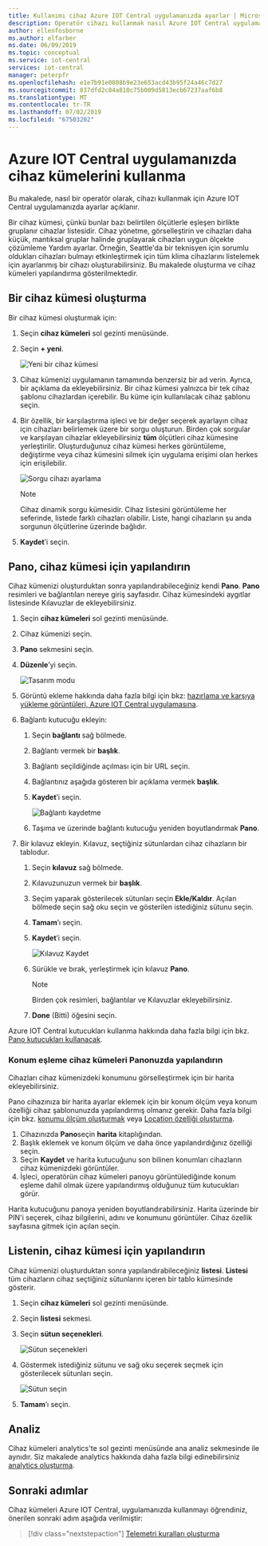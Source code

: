 ```yaml
---
title: Kullanımı cihaz Azure IOT Central uygulamanızda ayarlar | Microsoft Docs
description: Operatör cihazı kullanmak nasıl Azure IOT Central uygulamanızda ayarlar.
author: ellenfosborne
ms.author: elfarber
ms.date: 06/09/2019
ms.topic: conceptual
ms.service: iot-central
services: iot-central
manager: peterpfr
ms.openlocfilehash: e1e7b91e0808b9e23e653acd43b95f24a46c7d27
ms.sourcegitcommit: 837dfd2c84a810c75b009d5813ecb67237aaf6b8
ms.translationtype: MT
ms.contentlocale: tr-TR
ms.lasthandoff: 07/02/2019
ms.locfileid: "67503202"
---
```

# <a name="use-device-sets-in-your-azure-iot-central-application"></a>Azure IOT Central uygulamanızda cihaz kümelerini kullanma

Bu makalede, nasıl bir operatör olarak, cihazı kullanmak için Azure IOT Central uygulamanızda ayarlar açıklanır.

Bir cihaz kümesi, çünkü bunlar bazı belirtilen ölçütlerle eşleşen birlikte gruplanır cihazlar listesidir. Cihaz yönetme, görselleştirin ve cihazları daha küçük, mantıksal gruplar halinde gruplayarak cihazları uygun ölçekte çözümleme Yardım ayarlar. Örneğin, Seattle'da bir teknisyen için sorumlu oldukları cihazları bulmayı etkinleştirmek için tüm klima cihazlarını listelemek için ayarlanmış bir cihazı oluşturabilirsiniz. Bu makalede oluşturma ve cihaz kümeleri yapılandırma gösterilmektedir.

## <a name="create-a-device-set"></a>Bir cihaz kümesi oluşturma

Bir cihaz kümesi oluşturmak için:

1. Seçin **cihaz kümeleri** sol gezinti menüsünde.

1. Seçin **+ yeni**.

    ![Yeni bir cihaz kümesi](media/howto-use-device-sets/image1.png)

1. Cihaz kümenizi uygulamanın tamamında benzersiz bir ad verin. Ayrıca, bir açıklama da ekleyebilirsiniz. Bir cihaz kümesi yalnızca bir tek cihaz şablonu cihazlardan içerebilir. Bu küme için kullanılacak cihaz şablonu seçin.

1. Bir özellik, bir karşılaştırma işleci ve bir değer seçerek ayarlayın cihaz için cihazları belirlemek üzere bir sorgu oluşturun. Birden çok sorgular ve karşılayan cihazlar ekleyebilirsiniz **tüm** ölçütleri cihaz kümesine yerleştirilir. Oluşturduğunuz cihaz kümesi herkes görüntüleme, değiştirme veya cihaz kümesini silmek için uygulama erişimi olan herkes için erişilebilir.

    ![Sorgu cihazı ayarlama](media/howto-use-device-sets/image2.png)

    > [!NOTE]
    > Cihaz dinamik sorgu kümesidir. Cihaz listesini görüntüleme her seferinde, listede farklı cihazları olabilir. Liste, hangi cihazların şu anda sorgunun ölçütlerine üzerinde bağlıdır.

1. **Kaydet**’i seçin.

## <a name="configure-the-dashboard-for-your-device-set"></a>Pano, cihaz kümesi için yapılandırın

Cihaz kümenizi oluşturduktan sonra yapılandırabileceğiniz kendi **Pano**. **Pano** resimleri ve bağlantıları nereye giriş sayfasıdır. Cihaz kümesindeki aygıtlar listesinde Kılavuzlar de ekleyebilirsiniz.

1. Seçin **cihaz kümeleri** sol gezinti menüsünde.

1. Cihaz kümenizi seçin.

1. **Pano** sekmesini seçin.

1. **Düzenle**’yi seçin.

    ![Tasarım modu](media/howto-use-device-sets/image3.png)

1. Görüntü ekleme hakkında daha fazla bilgi için bkz: [hazırlama ve karşıya yükleme görüntüleri, Azure IOT Central uygulamasına](howto-prepare-images.md).

1. Bağlantı kutucuğu ekleyin:
    1. Seçin **bağlantı** sağ bölmede.
    1. Bağlantı vermek bir **başlık**.
    1. Bağlantı seçildiğinde açılması için bir URL seçin.
    1. Bağlantınız aşağıda gösteren bir açıklama vermek **başlık**.
    1. **Kaydet**’i seçin.

        ![Bağlantı kaydetme](media/howto-use-device-sets/image7.png)

    1. Taşıma ve üzerinde bağlantı kutucuğu yeniden boyutlandırmak **Pano**.

1. Bir kılavuz ekleyin. Kılavuz, seçtiğiniz sütunlardan cihaz cihazların bir tablodur.
    1. Seçin **kılavuz** sağ bölmede.
    1. Kılavuzunuzun vermek bir **başlık**.
    1. Seçim yaparak gösterilecek sütunları seçin **Ekle/Kaldır**. Açılan bölmede seçin sağ oku seçin ve gösterilen istediğiniz sütunu seçin.
    1. **Tamam**’ı seçin.
    1. **Kaydet**’i seçin.

        ![Kılavuz Kaydet](media/howto-use-device-sets/image9.png)

    1. Sürükle ve bırak, yerleştirmek için kılavuz **Pano**.

        > [!NOTE]
        > Birden çok resimleri, bağlantılar ve Kılavuzlar ekleyebilirsiniz.
  
    1. **Done** (Bitti) öğesini seçin.

Azure IOT Central kutucukları kullanma hakkında daha fazla bilgi için bkz. [Pano kutucukları kullanacak](howto-use-tiles.md).

### <a name="configure-a-location-map-in-your-device-sets-dashboard"></a>Konum eşleme cihaz kümeleri Panonuzda yapılandırın

Cihazları cihaz kümenizdeki konumunu görselleştirmek için bir harita ekleyebilirsiniz.

Pano cihazınıza bir harita ayarlar eklemek için bir konum ölçüm veya konum özelliği cihaz şablonunuzda yapılandırmış olmanız gerekir. Daha fazla bilgi için bkz. [konumu ölçüm oluşturmak](howto-set-up-template.md) veya [Location özelliği oluşturma](howto-set-up-template.md).

1. Cihazınızda **Pano**seçin **harita** kitaplığından.
2. Başlık eklemek ve konum ölçüm ve daha önce yapılandırdığınız özelliği seçin.
3. Seçin **Kaydet** ve harita kutucuğunu son bilinen konumları cihazların cihaz kümenizdeki görüntüler.
4. İşleci, operatörün cihaz kümeleri panoyu görüntülediğinde konum eşleme dahil olmak üzere yapılandırmış olduğunuz tüm kutucukları görür.

Harita kutucuğunu panoya yeniden boyutlandırabilirsiniz. Harita üzerinde bir PIN'i seçerek, cihaz bilgilerini, adını ve konumunu görüntüler. Cihaz özellik sayfasına gitmek için açılan seçin.

## <a name="configure-the-list-for-your-device-set"></a>Listenin, cihaz kümesi için yapılandırın

Cihaz kümenizi oluşturduktan sonra yapılandırabileceğiniz **listesi**. **Listesi** tüm cihazların cihaz seçtiğiniz sütunlarını içeren bir tablo kümesinde gösterir.

1. Seçin **cihaz kümeleri** sol gezinti menüsünde.

1. Seçin **listesi** sekmesi.

1. Seçin **sütun seçenekleri**.

    ![Sütun seçenekleri](media/howto-use-device-sets/image11.png)

1. Göstermek istediğiniz sütunu ve sağ oku seçerek seçmek için gösterilecek sütunları seçin.

    ![Sütun seçin](media/howto-use-device-sets/image12.png)

1. **Tamam**’ı seçin.

## <a name="analytics"></a>Analiz

Cihaz kümeleri analytics'te sol gezinti menüsünde ana analiz sekmesinde ile aynıdır. Siz makalede analytics hakkında daha fazla bilgi edinebilirsiniz [analytics oluşturma](howto-use-device-sets.md).

## <a name="next-steps"></a>Sonraki adımlar

Cihaz kümeleri Azure IOT Central, uygulamanızda kullanmayı öğrendiniz, önerilen sonraki adım aşağıda verilmiştir:

> [!div class="nextstepaction"]
> [Telemetri kuralları oluşturma](howto-create-telemetry-rules.md)
